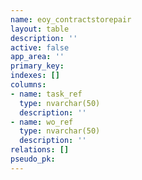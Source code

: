 ```yaml
---
name: eoy_contractstorepair
layout: table
description: ''
active: false
app_area: ''
primary_key: 
indexes: []
columns:
- name: task_ref
  type: nvarchar(50)
  description: ''
- name: wo_ref
  type: nvarchar(50)
  description: ''
relations: []
pseudo_pk: 
---
```


